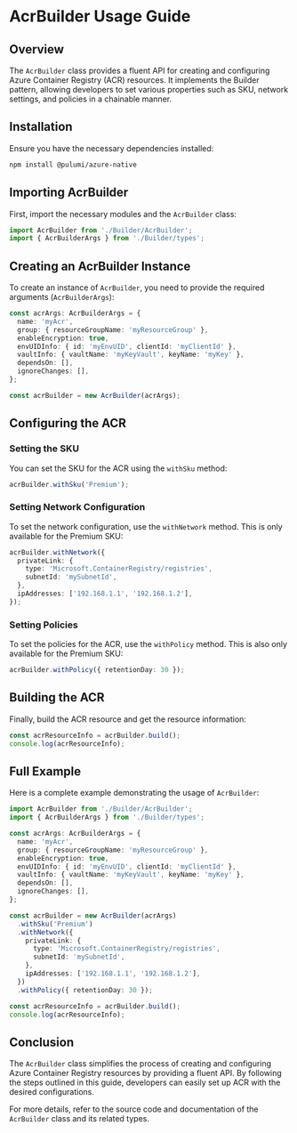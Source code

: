 # AcrBuilder Usage Guide

## Overview

The `AcrBuilder` class provides a fluent API for creating and configuring Azure Container Registry (ACR) resources. It implements the Builder pattern, allowing developers to set various properties such as SKU, network settings, and policies in a chainable manner.

## Installation

Ensure you have the necessary dependencies installed:

```bash
npm install @pulumi/azure-native
```

## Importing AcrBuilder

First, import the necessary modules and the `AcrBuilder` class:

```typescript
import AcrBuilder from './Builder/AcrBuilder';
import { AcrBuilderArgs } from './Builder/types';
```

## Creating an AcrBuilder Instance

To create an instance of `AcrBuilder`, you need to provide the required arguments (`AcrBuilderArgs`):

```typescript
const acrArgs: AcrBuilderArgs = {
  name: 'myAcr',
  group: { resourceGroupName: 'myResourceGroup' },
  enableEncryption: true,
  envUIDInfo: { id: 'myEnvUID', clientId: 'myClientId' },
  vaultInfo: { vaultName: 'myKeyVault', keyName: 'myKey' },
  dependsOn: [],
  ignoreChanges: [],
};

const acrBuilder = new AcrBuilder(acrArgs);
```

## Configuring the ACR

### Setting the SKU

You can set the SKU for the ACR using the `withSku` method:

```typescript
acrBuilder.withSku('Premium');
```

### Setting Network Configuration

To set the network configuration, use the `withNetwork` method. This is only available for the Premium SKU:

```typescript
acrBuilder.withNetwork({
  privateLink: {
    type: 'Microsoft.ContainerRegistry/registries',
    subnetId: 'mySubnetId',
  },
  ipAddresses: ['192.168.1.1', '192.168.1.2'],
});
```

### Setting Policies

To set the policies for the ACR, use the `withPolicy` method. This is also only available for the Premium SKU:

```typescript
acrBuilder.withPolicy({ retentionDay: 30 });
```

## Building the ACR

Finally, build the ACR resource and get the resource information:

```typescript
const acrResourceInfo = acrBuilder.build();
console.log(acrResourceInfo);
```

## Full Example

Here is a complete example demonstrating the usage of `AcrBuilder`:

```typescript
import AcrBuilder from './Builder/AcrBuilder';
import { AcrBuilderArgs } from './Builder/types';

const acrArgs: AcrBuilderArgs = {
  name: 'myAcr',
  group: { resourceGroupName: 'myResourceGroup' },
  enableEncryption: true,
  envUIDInfo: { id: 'myEnvUID', clientId: 'myClientId' },
  vaultInfo: { vaultName: 'myKeyVault', keyName: 'myKey' },
  dependsOn: [],
  ignoreChanges: [],
};

const acrBuilder = new AcrBuilder(acrArgs)
  .withSku('Premium')
  .withNetwork({
    privateLink: {
      type: 'Microsoft.ContainerRegistry/registries',
      subnetId: 'mySubnetId',
    },
    ipAddresses: ['192.168.1.1', '192.168.1.2'],
  })
  .withPolicy({ retentionDay: 30 });

const acrResourceInfo = acrBuilder.build();
console.log(acrResourceInfo);
```

## Conclusion

The `AcrBuilder` class simplifies the process of creating and configuring Azure Container Registry resources by providing a fluent API. By following the steps outlined in this guide, developers can easily set up ACR with the desired configurations.

For more details, refer to the source code and documentation of the `AcrBuilder` class and its related types.